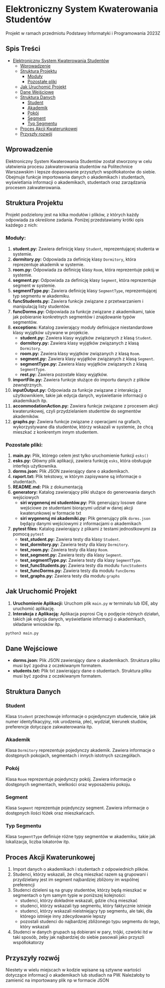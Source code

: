 # Elektroniczny System Kwaterowania Studentów

Projekt w ramach przedmiotu Podstawy Informatyki i Programowania 2023Z

## Spis Treści

- [Elektroniczny System Kwaterowania Studentów](#elektroniczny-system-kwaterowania-studentów)
  - [Wprowadzenie](#wprowadzenie)
  - [Struktura Projektu](#struktura-projektu)
    - [Moduły](#moduły)
    - [Pozostałe pliki](#pozostałe-pliki)
  - [Jak Uruchomić Projekt](#jak-uruchomić-projekt)
  - [Dane Wejściowe](#dane-wejściowe)
  - [Struktura Danych](#struktura-danych)
    - [Student](#student)
    - [Akademik](#akademik)
    - [Pokój](#pokój)
    - [Segment](#segment)
    - [Typ Segmentu](#typ-segmentu)
  - [Proces Akcji Kwaterunkowej](#proces-akcji-kwaterunkowej)
  - [Przyszły rozwój](#przyszły-rozwój)

## Wprowadzenie

Elektroniczny System Kwaterowania Studentów został stworzony w celu ułatwienia procesu zakwaterowania studentów na Politechnice Warszawskim i lepsze dopasowanie przyszłych współlokatorów do siebie. Obejmuje funkcje importowania danych o akademikach i studentach, wyświetlania informacji o akademikach, studentach oraz zarządzania procesem zakwaterowania.

## Struktura Projektu

Projekt podzielony jest na kilka modułów i plików, z których każdy odpowiada za określone zadania. Poniżej przedstawiamy krótki opis każdego z nich:

### Moduły:
1. **student.py:** Zawiera definicję klasy `Student`, reprezentującej studenta w systemie.
2. **dormitory.py:** Odpowiada za definicję klasy `Dormitory`, która reprezentuje akademik w systemie.
3. **room.py:** Odpowiada za definicję klasy `Room`, która reprezentuje pokój w systemie.
4. **segment.py:** Odpowiada za definicję klasy `Segment`, która reprezentuje segment w systemie.
5. **segmentType.py:** Zawiera definicję klasy `SegmentType`, reprezentującej typ segmentu w akademiku.
6. **funcStudents.py:** Zawiera funkcje związane z przetwarzaniem i manipulacją listy studentów.
7. **funcDorms.py:** Odpowiada za funkcje związane z akademikami, takie jak pobieranie konkretnych segmentów i znajdowanie typów segmentów.
8. **exceptions:** Katalog zawierający moduły definiujące niestandardowe klasy wyjątków używane w projekcie.
    - **student.py:** Zawiera klasy wyjątków związanych z klasą `Student`.
    - **dormitory.py:** Zawiera klasy wyjątków związanych z klasą `Dormitory`.
    - **room.py:** Zawiera klasy wyjątków związanych z klasą `Room`.
    - **segment.py:** Zawiera klasy wyjątków związanych z klasą `Segment`.
    - **segmentType.py:** Zawiera klasy wyjątków związanych z klasą `SegmentType`.
    - **rest.py:** Zawiera pozostałe klasy wyjątków.
9. **importFile.py:** Zawiera funkcje służące do importu danych z plików zewnętrznych.
10. **inputOutput.py:** Odpowiada za funkcje związane z interakcją z użytkownikiem, takie jak edycja danych, wyświetlanie informacji o akademikach itp.
11. **accommodationAction.py:** Zawiera funkcje związane z procesem akcji kwaterunkowej, czyli przydzielaniem studentów do segmentów akademików.
12. **graphs.py:** Zawiera funkcje związane z operacjami na grafach, wykorzystywane dla studentów, którzy wskazali w systemie, że chcą mieszkać z konkrentym innym studentem.

### Pozostałe pliki:
1. **main.py:** Plik, którego celem jest tylko uruchomienie funkcji `esks()`
2. **esks.py:** Główny plik aplikacji, zawiera funkcję `esks`, która obsługuje interfejs użytkownika.
3. **dorms.json:** Plik JSON zawierający dane o akademikach.
4. **raport.txt:** Plik tekstowy, w którym zapisywane są informacje o studentach.
5. **README.md:** Plik z dokumentacją
6. **generatory:** Katalog zawierający pliki służące do generowania danych wejściowych
    - **siri wygeneruj mi studentów.py:** Plik generujący losowe dane wejściowe ze studentami biorącymi udział w danej akcji kwaterunkowej w formacie txt
    - **siri wygeneruj mi akademiki.py:** Plik generujący plik `dorms.json` będący danymi wejściowymi z informacjami o akademikach
7. **pytest files:** Katalog zawierający z plikami z testami jednostkowymi za pomocą `pytest`
    - **test_student.py:** Zawiera testy dla klasy `Student`.
    - **test_dormitory.py:** Zawiera testy dla klasy `Dormitory`.
    - **test_room.py:** Zawiera testy dla klasy `Room`.
    - **test_segment.py:** Zawiera testy dla klasy `Segment`.
    - **test_segmentType.py:** Zawiera testy dla klasy `SegmentType`.
    - **test_funcStudents.py:** Zawiera testy dla modułu `funcStudents`
    - **test_funcDorms.py:** Zawiera testy dla modułu `funcDorms`
    - **test_graphs.py:** Zawiera testy dla modułu `graphs`

## Jak Uruchomić Projekt

1. **Uruchomienie Aplikacji:** Uruchom plik `main.py` w terminalu lub IDE, aby uruchomić aplikację.
2. **Interakcja z Aplikacją:** Aplikacja poprosi Cię o podjęcie różnych działań, takich jak edycja danych, wyświetlanie informacji o akademikach, składanie wniosków itp.

```bash
python3 main.py
```

## Dane Wejściowe

- **dorms.json:** Plik JSON zawierający dane o akademikach. Struktura pliku musi być zgodna z oczekiwanym formatem.
- **students.txt:** Plik txt zawierający dane o studentach. Struktura pliku musi być zgodna z oczekiwanym formatem.

## Struktura Danych

### Student
Klasa `Student` przechowuje informacje o pojedynczym studencie, takie jak numer identyfikacyjny, rok urodzenia, płeć, wydział, kierunek studiów, preferencje dotyczące zakwaterowania itp.

### Akademik
Klasa `Dormitory` reprezentuje pojedynczy akademik. Zawiera informacje o dostępnych pokojach, segmentach i innych istotnych szczegółach.

### Pokój
Klasa `Room` reprezentuje pojedynczy pokój. Zawiera informacje o dostępnych segmentach, wielkości oraz wyposażeniu pokoju.

### Segment
Klasa `Segment` reprezentuje pojedynczy segment. Zawiera informacje o dostępnych ilości łóżek oraz mieszkańcach.

### Typ Segmentu
Klasa `SegmentType` definiuje różne typy segmentów w akademiku, takie jak lokalizacja, liczba lokatorów itp.

## Proces Akcji Kwaterunkowej

1. Import danych o akademikach i studentach z odpowiednich plików.
2. Studenci, którzy wskazali, że chcą mieszkać razem są grupowani i przydzielany jest im segment najbardziej zbliżony im wspólnej preferencji
3. Studenci dzieleni są na grupy studentów, którzy będą mieszkać w segmentach o tym samym typie w poniższej kolejności:
   - studenci, którzy dokładnie wskazali, gdzie chcą mieszkać
   - studenci, którzy wskazali typ segmentu, który faktycznie istnieje
   - studenci, którzy wskazali nieistniejący typ segmentu, ale taki, dla którego istnieje inny zdecydowanie lepszy
   - pozostali studenci do najbardziej zbliżonego typu segmentu do tego, który wskazali
4. Studenci w danych grupach są dobierani w pary, trójki, czwórki itd w taki sposób, żeby jak najbardziej do siebie pasowali jako przyszli współlokatorzy

## Przyszyły rozwój

Niestety w wielu miejscach w kodzie wpisane są sztywne wartości dotyczące informacji o akademikach lub studiach na PW. Należałoby to zamienić na importowany plik np w formacie JSON
